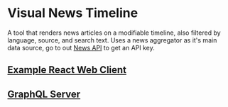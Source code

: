 # Visual News Timeline

A tool that renders news articles on a modifiable timeline, also filtered by language, source, and search text. Uses a news aggregator as it's main data source, go to out [News API](https://newsapi.org/) to get an API key.

## [Example React Web Client](./client)

## [GraphQL Server](./server)